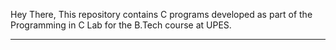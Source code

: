Hey There,
This repository contains C programs developed as part of the Programming in C Lab for the B.Tech course at UPES.
___________________________________________________________________________________________________________________________________________________________________________________________________________________________
